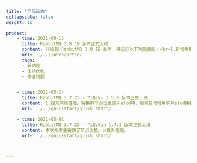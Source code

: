 ```yaml
---
title: "产品动态"
collapsible: false
weight: 10

product:
    - time: 2021-09-15
      title: RabbitMQ 3.8.19 版本正式上线
      content: 升级到 RabbitMQ 3.8.19 版本，并进行以下功能更新：<br>1.新增集群节点发现功能：将集群节点信息放入etcd中，服务启动时集群从etcd集群中获取集群节点信息。<br>2.为系统服务systemd、rabbitmq、appctl、keepalived、haproxy和rabbitmq加上日志信息，统一放到挂载盘固定位置。<br>3.增加caddy服务，通过caddy能够获取访问服务日志。<br>4.去掉ram角色。<br>5.若干优化。
      url: ../../intro/artic/
      tags: 
      - 新功能
      - 体验优化
      - 修复问题


    - time: 2021-05-24
      title: RabbitMQ 3.7.23 - YiQiYu 1.5.0 版本正式上线
      content: 1.提升网络性能。将集群节点信息放入etcd中，服务启动时集群从etcd集群中获取集群节点信息。多个rabbitmq集群支持使用同一个etcd。<br>2.提升计算性能。<br>3.提升安全性。<br>4.用户体验改进。
      url: ../../quickstart/quick_start/

    - time: 2021-05-01
      title: RabbitMQ 3.7.23 - YiQiYun 1.4.3 版本正式上线
      content: 本次版本主要做了节点调整，以提升性能。
      url: ../../quickstart/quick_start/



---
```


